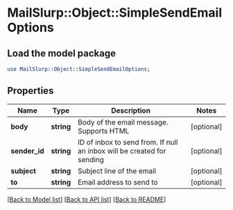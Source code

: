 # MailSlurp::Object::SimpleSendEmailOptions

## Load the model package
```perl
use MailSlurp::Object::SimpleSendEmailOptions;
```

## Properties
Name | Type | Description | Notes
------------ | ------------- | ------------- | -------------
**body** | **string** | Body of the email message. Supports HTML | [optional] 
**sender_id** | **string** | ID of inbox to send from. If null an inbox will be created for sending | [optional] 
**subject** | **string** | Subject line of the email | [optional] 
**to** | **string** | Email address to send to | [optional] 

[[Back to Model list]](../README#documentation-for-models) [[Back to API list]](../README#documentation-for-api-endpoints) [[Back to README]](../README)


